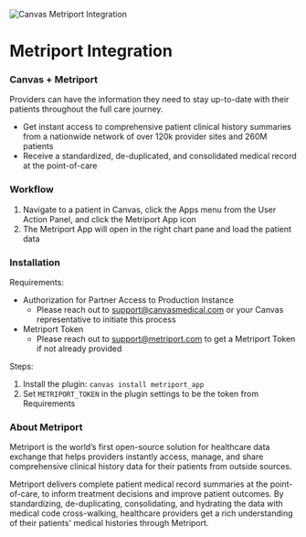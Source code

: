 ![Canvas Metriport Integration](https://images.prismic.io/canvas-website/Z8ceyBsAHJWomGnV_metriport_logo_200px.png?auto=format,compress)

# Metriport Integration

### Canvas + Metriport
Providers can have the information they need to stay up-to-date with their patients throughout the full care journey.
- Get instant access to comprehensive patient clinical history summaries from a nationwide network of over 120k provider sites and 260M patients
- Receive a standardized, de-duplicated, and consolidated medical record at the point-of-care

### Workflow

1. Navigate to a patient in Canvas, click the Apps menu from the User Action Panel, and click the Metriport App icon
2. The Metriport App will open in the right chart pane and load the patient data

### Installation

Requirements:

- Authorization for Partner Access to Production Instance
  - Please reach out to support@canvasmedical.com or your Canvas representative to initiate this process
- Metriport Token
  - Please reach out to support@metriport.com to get a Metriport Token if not already provided

Steps:

1. Install the plugin: `canvas install metriport_app`
2. Set `METRIPORT_TOKEN` in the plugin settings to be the token from Requirements


### About Metriport

Metriport is the world’s first open-source solution for healthcare data exchange that helps providers instantly access, manage, and share comprehensive clinical history data for their patients from outside sources.

Metriport delivers complete patient medical record summaries at the point-of-care, to inform treatment decisions and improve patient outcomes. By standardizing, de-duplicating, consolidating, and hydrating the data with medical code cross-walking, healthcare providers get a rich understanding of their patients' medical histories through Metriport.
